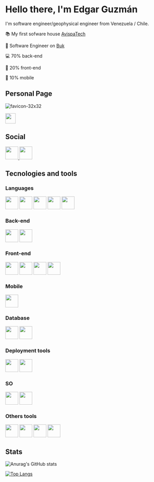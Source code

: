 # Hello there, I'm Edgar Guzmán

I'm software engineer/geophysical engineer from Venezuela / Chile.

:books: My first sofware house [AvispaTech](https://github.com/avispatech)

:punch: Software Engineer on [Buk](https://github.com/bukhr)

:computer: 70% back-end

:art: 20% front-end

:iphone: 10% mobile

## Personal Page

![favicon-32x32](https://github.com/user-attachments/assets/fdb3a443-1193-4e0f-9394-136123a96d24)

<a href='https://edgar.cl'>
  <img src="https://github.com/user-attachments/assets/fdb3a443-1193-4e0f-9394-136123a96d24" width="32" height="32">
</a>


## Social

<a href='https://www.linkedin.com/in/edgarguzmanblanco/'>
  <img src="https://user-images.githubusercontent.com/47183702/150648263-dc6a01f5-4642-4c37-8c39-8c45f17b08a1.svg" width="40" height="40">
</a>
<a href='https://medium.com/@guzmanem'>
  <img src="https://user-images.githubusercontent.com/47183702/150648785-e2ebf5f9-bc99-44b4-ad42-f2a2613cc2bd.svg" width="40" height="40">
</a>

## Tecnologies and tools

### Languages
<div style='display: d-flex-inline'>
  <img src="https://user-images.githubusercontent.com/47183702/150649032-35884824-56de-40bc-a6bb-07c21edc1eeb.svg" width="40" height="40">
  <img src="https://user-images.githubusercontent.com/47183702/150649063-8fe1c4bd-d249-4b71-b997-e3d853d18e8a.svg" width="40" height="40">
  <img src="https://user-images.githubusercontent.com/47183702/150649100-60cafe9c-7a46-4940-8548-9d1696ee155d.svg" width="40" height="40">
  <img src="https://user-images.githubusercontent.com/47183702/150649056-ddae3211-6a2b-4e5f-9a5e-9a067faa4ac4.svg" width="40" height="40">
  <img src="https://user-images.githubusercontent.com/47183702/150649377-2fa397ae-d324-4a2d-9b10-5d85916f72e5.jpg" width="40" height="40">
</div>

### Back-end

<div style='display: d-flex-inline'>
  <img src="https://user-images.githubusercontent.com/47183702/150649446-9ad29ba5-a8f0-442a-b125-7b93393ddb23.svg" width="40" height="40">
  <img src="https://user-images.githubusercontent.com/47183702/150649448-05dbf0a7-d80e-4337-8707-fec46c378f0c.svg" width="40" height="40">
</div>


### Front-end

<div style='display: d-flex-inline'>
  <img src="https://user-images.githubusercontent.com/47183702/150649529-a8938e74-735e-4337-9049-97a69992b8d6.svg" width="40" height="40">
  <img src="https://user-images.githubusercontent.com/47183702/150651316-9d010159-e850-4a3e-af20-677f0d97b005.svg" width="40" height="40">
  <img src="https://user-images.githubusercontent.com/47183702/150651318-6e4ae734-860e-4bfe-a68a-abbb4742f371.svg" width="40" height="40">
  <img src="https://user-images.githubusercontent.com/47183702/150651319-5b52f434-9613-4943-82cc-ccdabfe0a6af.svg" width="40" height="40">
</div>

### Mobile

<div style='display: d-flex-inline'>
  <img src="https://user-images.githubusercontent.com/47183702/150649455-6c4f5eb4-0528-40c4-8569-3d22be804ea2.svg" width="40" height="40">
</div>

### Database

<div style='display: d-flex-inline'>
  <img src="https://user-images.githubusercontent.com/47183702/150651475-995b72d7-484e-4874-9c15-f3ce5f23c12b.svg" width="40" height="40">
  <img src="https://user-images.githubusercontent.com/47183702/150651474-abb63010-511c-44f2-a979-d5344d93038a.svg" width="40" height="40">
</div>

### Deployment tools

<div style='display: d-flex-inline'>
  <img src="https://user-images.githubusercontent.com/47183702/150651137-574c11fb-bd1f-44e5-bc13-a17838edf998.svg" width="40" height="40">
  <img src="https://user-images.githubusercontent.com/47183702/150651139-2b72c672-f33c-4957-9fe9-f8be3f7439c5.svg" width="40" height="40">
</div>

### SO

<div style='display: d-flex-inline'>
  <img src="https://user-images.githubusercontent.com/47183702/150651599-39ee353c-c314-4059-a981-c0ab1f7273a4.svg" width="40" height="40">
  <img src="https://user-images.githubusercontent.com/47183702/150651601-bbae19dd-3395-46a5-8035-44c309e68fdf.svg" width="40" height="40">
</div>


### Others tools

<div style='display: d-flex-inline'>
  <img src="https://user-images.githubusercontent.com/47183702/150651558-f99ba34a-7abb-4ecd-b8fb-c4ce166aa16e.svg" width="40" height="40">
  <img src="https://user-images.githubusercontent.com/47183702/150651557-2067adab-89fb-48e2-b6d4-cfa48bde2f63.svg" width="40" height="40">
  <img src="https://user-images.githubusercontent.com/47183702/150658618-7f9c6d03-a0e0-4a92-a45e-2aa9b2b51c6f.svg" width="40" height="40">
  <img src="https://user-images.githubusercontent.com/47183702/150658620-fe48647d-fe95-4a23-9149-4ebc3fc34636.svg" width="40" height="40">
</div>


## Stats

![Anurag's GitHub stats](https://github-readme-stats.vercel.app/api?username=guzmanem&count_private=true&show_icons=true)

[![Top Langs](https://github-readme-stats.vercel.app/api/top-langs/?username=guzmanem)](https://github.com/anuraghazra/github-readme-stats)

